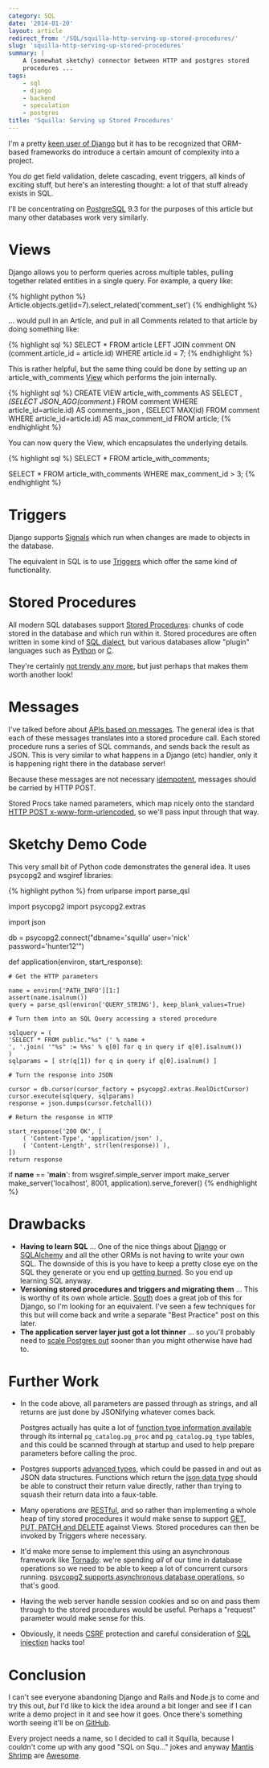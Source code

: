 ```yaml
---
category: SQL
date: '2014-01-20'
layout: article
redirect_from: '/SQL/squilla-http-serving-up-stored-procedures/'
slug: 'squilla-http-serving-up-stored-procedures'
summary: |
    A (somewhat sketchy) connector between HTTP and postgres stored
    procedures ...
tags:
    - sql
    - django
    - backend
    - speculation
    - postgres
title: 'Squilla: Serving up Stored Procedures'
---
```


I'm a pretty [keen user of Django](/tag/django) but it has to be
recognized that ORM-based frameworks do introduce a certain amount of
complexity into a project.

You *do* get field validation, delete cascading, event triggers, all
kinds of exciting stuff, but here's an interesting thought: a lot of
that stuff already exists in SQL.

I'll be concentrating on [PostgreSQL](http://www.postgresql.org/) 9.3
for the purposes of this article but many other databases work very
similarly.

Views
=====

Django allows you to perform queries across multiple tables, pulling
together related entities in a single query. For example, a query like:

{% highlight python %}
Article.objects.get(id=7).select_related('comment_set')
{% endhighlight %}

... would pull in an Article, and pull in all Comments related to that
article by doing something like:

{% highlight sql %}
SELECT * FROM article
LEFT JOIN comment ON (comment.article_id = article.id)
WHERE article.id = 7;
{% endhighlight %}

This is rather helpful, but the same thing could be done by setting up
an article\_with\_comments
[View](http://www.postgresql.org/docs/9.3/static/sql-createview.html)
which performs the join internally.

{% highlight sql %}
CREATE VIEW article_with_comments AS 
SELECT *,
    (SELECT JSON_AGG(comment.*) FROM comment WHERE article_id=article.id) AS comments_json ,
    (SELECT MAX(id) FROM comment WHERE article_id=article.id) AS max_comment_id
FROM article;
{% endhighlight %}

You can now query the View, which encapsulates the underlying details.

{% highlight sql %}
SELECT * FROM article_with_comments;

SELECT * FROM article_with_comments WHERE max_comment_id > 3;
{% endhighlight %}

Triggers
========

Django supports
[Signals](https://docs.djangoproject.com/en/dev/topics/signals/) which
run when changes are made to objects in the database.

The equivalent in SQL is to use
[Triggers](http://www.postgresql.org/docs/9.3/static/sql-createtrigger.html)
which offer the same kind of functionality.

Stored Procedures
=================

All modern SQL databases support [Stored
Procedures](http://en.wikipedia.org/wiki/Stored_procedure): chunks of
code stored in the database and which run within it. Stored procedures
are often written in some kind of [SQL
dialect](http://www.postgresql.org/docs/9.3/static/plpgsql.html), but
various databases allow "plugin" languages such as
[Python](http://www.postgresql.org/docs/9.3/static/plpython.html) or
[C](http://www.postgresql.org/docs/9.3/static/xfunc-c.html).

They're certainly [not trendy any
more](http://programmers.stackexchange.com/questions/65742/stored-procedures-a-bad-practice-at-one-of-worlds-largest-it-software-consulting),
but just perhaps that makes them worth another look!

Messages
========

I've talked before about [APIs based on messages](../mobile-app-architecture/#messages).
The general idea is that each of these messages translates into a stored procedure
call. Each stored procedure runs a series of SQL commands, and sends
back the result as JSON. This is very similar to what happens in a
Django (etc) handler, only it is happening right there in the database
server!

Because these messages are not necessary
[idempotent](http://en.wikipedia.org/wiki/Idempotence), messages should
be carried by HTTP POST.

Stored Procs take named parameters, which map nicely onto the standard
[HTTP POST
x-www-form-urlencoded](http://en.wikipedia.org/wiki/POST_(HTTP)#Use_for_submitting_web_forms),
so we'll pass input through that way.

Sketchy Demo Code
=================

This very small bit of Python code demonstrates the general idea. It
uses psycopg2 and wsgiref libraries:

{% highlight python %}
from urlparse import parse_qsl

import psycopg2
import psycopg2.extras

import json

db = psycopg2.connect("dbname='squilla' user='nick' password='hunter12'")

def application(environ, start_response):

    # Get the HTTP parameters

    name = environ['PATH_INFO'][1:]
    assert(name.isalnum())
    query = parse_qsl(environ['QUERY_STRING'], keep_blank_values=True)

    # Turn them into an SQL Query accessing a stored procedure

    sqlquery = (
    'SELECT * FROM public."%s" (' % name +
    ', '.join( '"%s" := %%s' % q[0] for q in query if q[0].isalnum())
    )
    sqlparams = [ str(q[1]) for q in query if q[0].isalnum() ]

    # Turn the response into JSON

    cursor = db.cursor(cursor_factory = psycopg2.extras.RealDictCursor)
    cursor.execute(sqlquery, sqlparams)
    response = json.dumps(cursor.fetchall())

    # Return the response in HTTP

    start_response('200 OK', [
        ( 'Content-Type', 'application/json' ),
        ( 'Content-Length', str(len(response)) ),
    ])
    return response

if __name__ == '__main__':
    from wsgiref.simple_server import make_server
    make_server('localhost', 8001, application).serve_forever()
{% endhighlight %}

Drawbacks
=========

-   **Having to learn SQL** ... One of the nice things about
    [Django](http://djangoproject.com/) or
    [SQLAlchemy](http://sqlalchemy.org/) and all the other ORMs is not
    having to write your own SQL. The downside of this is you have to
    keep a pretty close eye on the SQL they generate or you end up
    [getting burned](../testing-django-performance/). So you end up
    learning SQL anyway.
-   **Versioning stored procedures and triggers and migrating them** ...
    This is worthy of its own whole article.
    [South](http://south.aeracode.org/) does a great job of this for
    Django, so I'm looking for an equivalent. I've seen a few techniques
    for this but will come back and write a separate "Best Practice"
    post on this later.
-   **The application server layer just got a lot thinner** ... so
    you'll probably need to [scale Postgres
    out](http://wiki.postgresql.org/wiki/Replication,_Clustering,_and_Connection_Pooling)
    sooner than you might otherwise have had to.

Further Work
============

-   In the code above, all parameters are passed through as strings, and
    all returns are just done by JSONifying whatever comes back.

    Postgres actually has quite a lot of [function type information
    available](http://www.postgresql.org/docs/9.3/static/catalog-pg-proc.html)
    through its internal `pg_catalog.pg_proc` and `pg_catalog.pg_type`
    tables, and this could be scanned through at startup and used to
    help prepare parameters before calling the proc.

-   Postgres supports [advanced
    types](http://www.postgresql.org/docs/9.3/static/datatype.html),
    which could be passed in and out as JSON data structures. Functions
    which return the [json data
    type](http://www.postgresql.org/docs/9.3/static/datatype-json.html)
    should be able to construct their return value directly, rather than
    trying to squash their return data into a faux-table.
-   Many operations *are*
    [RESTful](http://en.wikipedia.org/wiki/Representational_state_transfer),
    and so rather than implementing a whole heap of tiny stored
    procedures it would make sense to support [GET, PUT, PATCH and
    DELETE](http://en.wikipedia.org/wiki/Hypertext_Transfer_Protocol#Request_methods)
    against Views. Stored procedures can then be invoked by Triggers
    where necessary.
-   It'd make more sense to implement this using an asynchronous
    framework like [Tornado](http://tornadoweb.org/): we're spending
    *all* of our time in database operations so we need to be able to
    keep a lot of concurrent cursors running. [psycopg2 supports
    asynchronous database
    operations](http://initd.org/psycopg/docs/advanced.html#asynchronous-support),
    so that's good.
-   Having the web server handle session cookies and so on and pass them
    through to the stored procedures would be useful. Perhaps a
    "request" parameter would make sense for this.
-   Obviously, it needs
    [CSRF](http://en.wikipedia.org/wiki/Cross-site_request_forgery)
    protection and careful consideration of [SQL
    injection](http://xkcd.com/327/) hacks too!

Conclusion
==========

I can't see everyone abandoning Django and Rails and Node.js to come and
try this out, *but* I'd like to kick the idea around a bit longer and
see if I can write a demo project in it and see how it goes. Once
there's something worth seeing it'll be on
[GitHub](https://github.com/nickzoic/squilla).

Every project needs a name, so I decided to call it Squilla, because I
couldn't come up with any good "SQL on Squ..." jokes and anyway [Mantis
Shrimp](http://en.wikipedia.org/wiki/Squilla) are
[Awesome](http://theoatmeal.com/comics/mantis_shrimp).

